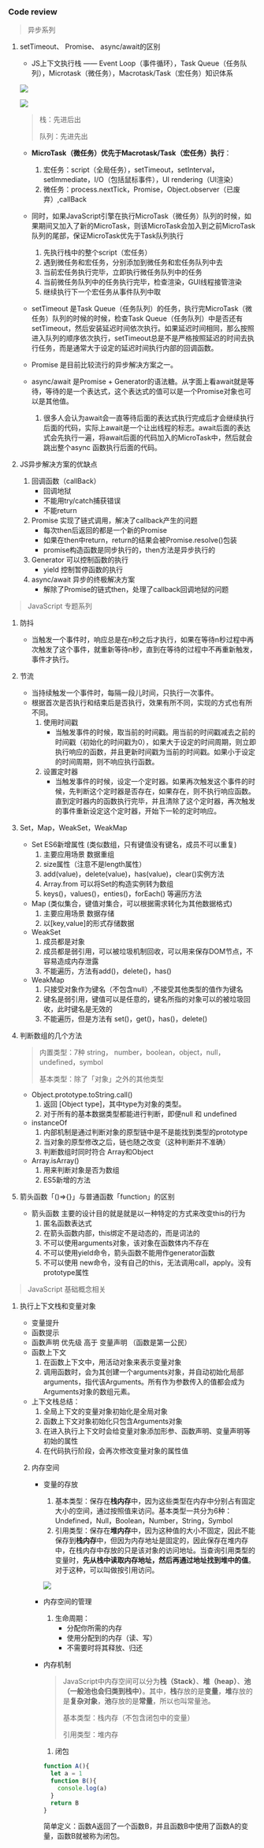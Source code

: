 ### Code review

> 异步系列

1. setTimeout、 Promise、 async/await的区别

   - JS上下文执行栈 —— Event Loop（事件循环），Task Queue（任务队列），Microtask（微任务），Macrotask/Task（宏任务）知识体系

   ![](https://user-gold-cdn.xitu.io/2019/7/2/16bb15648a210761?imageslim)

   

   ![](https://user-gold-cdn.xitu.io/2020/2/27/170847d202084604?imageslim)

   > 栈：先进后出
   >
   > 队列：先进先出

   

   - **MicroTask（微任务）优先于Macrotask/Task（宏任务）执行**：

     1. 宏任务：script（全局任务），setTimeout，setInterval，setImmediate，I/O（包括鼠标事件），UI rendering（UI渲染）
     2. 微任务：process.nextTick，Promise，Object.observer（已废弃）,callBack

   - 同时，如果JavaScript引擎在执行MicroTask（微任务）队列的时候，如果期间又加入了新的MicroTask，则该MicroTask会加入到之前MicroTask队列的尾部，保证MicroTask优先于Task队列执行

     1. 先执行栈中的整个script（宏任务）
     2. 遇到微任务和宏任务，分别添加到微任务和宏任务队列中去
     3. 当前宏任务执行完毕，立即执行微任务队列中的任务
     4. 当前微任务队列中的任务执行完毕，检查渲染，GUI线程接管渲染
     5. 继续执行下一个宏任务从事件队列中取

   - setTimeout 是Task Queue（任务队列）的任务，执行完MicroTask（微任务）队列的时候的时候，检查Task Queue（任务队列）中是否还有setTimeout，然后安装延迟时间依次执行。如果延迟时间相同，那么按照进入队列的顺序依次执行，setTimeout总是不是严格按照延迟的时间去执行任务，而是通常大于设定的延迟时间执行内部的回调函数。

   - Promise 是目前比较流行的异步解决方案之一。

   - async/await 是Promise + Generator的语法糖。从字面上看await就是等待，等待的是一个表达式，这个表达式的值可以是一个Promise对象也可以是其他值。

     1. 很多人会认为await会一直等待后面的表达式执行完成后才会继续执行后面的代码，实际上await是一个让出线程的标志。await后面的表达式会先执行一遍，将await后面的代码加入的MicroTask中，然后就会跳出整个async 函数执行后面的代码。

     

     



2. JS异步解决方案的优缺点
   1. 回调函数（callBack）
      - 回调地狱
      - 不能用try/catch捕获错误
      - 不能return
   2. Promise 实现了链式调用，解决了callback产生的问题
      - 每次then后返回的都是一个新的Promise
      - 如果在then中return，return的结果会被Promise.resolve()包装
      - promise构造函数是同步执行的，then方法是异步执行的
   3. Generator 可以控制函数的执行
      - yield 控制暂停函数的执行
   4. async/await 异步的终极解决方案
      - 解除了Promise的链式then，处理了callback回调地狱的问题



> JavaScript 专题系列

1. 防抖

   - 当触发一个事件时，响应总是在n秒之后才执行，如果在等待n秒过程中再次触发了这个事件，就重新等待n秒，直到在等待的过程中不再重新触发，事件才执行。

2. 节流

   - 当持续触发一个事件时，每隔一段儿时间，只执行一次事件。
   - 根据首次是否执行和结束后是否执行，效果有所不同，实现的方式也有所不同。
     1. 使用时间戳
        - 当触发事件的时候，取当前的时间戳。用当前的时间戳减去之前的时间戳（初始化的时间戳为0），如果大于设定的时间周期，则立即执行响应的函数，并且更新时间戳为当前的时间戳。如果小于设定的时间周期，则不响应执行函数。
     2. 设置定时器
        - 当触发事件的时候，设定一个定时器。如果再次触发这个事件的时候，先判断这个定时器是否存在，如果存在，则不执行响应函数。直到定时器内的函数执行完毕，并且清除了这个定时器，再次触发的事件重新设定这个定时器，开始下一轮的定时响应。

3. Set，Map，WeakSet，WeakMap

   - Set ES6新增属性 (类似数组，只有键值没有键名，成员不可以重复)
     1. 主要应用场景 数据重组
     2. size属性（注意不是length属性）
     3. add(value)，delete(value)，has(value)，clear()实例方法
     4. Array.from 可以将Set的构造实例转为数组
     5. keys()，values()，enties()，forEach() 等遍历方法
   - Map (类似集合，键值对集合，可以根据需求转化为其他数据格式)
     1. 主要应用场景 数据存储
     2. 以[key,value]的形式存储数据
   - WeakSet
     1. 成员都是对象
     2. 成员都是弱引用，可以被垃圾机制回收，可以用来保存DOM节点，不容易造成内存泄露
     3. 不能遍历，方法有add()，delete()，has()
   - WeakMap
     1. 只接受对象作为键名（不包含null）,不接受其他类型的值作为键名
     2. 键名是弱引用，键值可以是任意的，键名所指的对象可以的被垃圾回收，此时键名是无效的
     3. 不能遍历，但是方法有 set()，get()，has()，delete()

4. 判断数组的几个方法

   > 内置类型：7种 string， number，boolean，object，null，undefined，symbol
   >
   > 基本类型：除了「对象」之外的其他类型

   - Object.prototype.toString.call() 
     1. 返回 [Object type]，其中type为对象的类型。
     2. 对于所有的基本数据类型都能进行判断，即便null 和 undefined
   - instanceOf
     1. 内部机制是通过判断对象的原型链中是不是能找到类型的prototype
     2. 当对象的原型修改之后，链也随之改变（这种判断并不准确）
     3. 判断数组时同时符合 Array和Object
   - Array.isArray()
     1. 用来判断对象是否为数组
     2. ES5新增的方法

5. 箭头函数「()=>{}」与普通函数「function」的区别

   - 箭头函数 主要的设计目的就是就是以一种特定的方式来改变this的行为
     1. 匿名函数表达式
     2. 在箭头函数内部，this绑定不是动态的，而是词法的
     3. 不可以使用arguments对象，该对象在函数体内不存在
     4. 不可以使用yield命令，箭头函数不能用作generator函数
     5. 不可以使用 new命令，没有自己的this，无法调用call，apply。没有prototype属性



> JavaScript 基础概念相关

1. 执行上下文栈和变量对象

   - 变量提升
   - 函数提示
   - 函数声明 优先级 高于 变量声明 （函数是第一公民）
   - 函数上下文
     1. 在函数上下文中，用活动对象来表示变量对象
     2. 调用函数时，会为其创建一个arguments对象，并自动初始化局部arguments，指代该Arguments。所有作为参数传入的值都会成为Arguments对象的数组元素。
   - 上下文栈总结：
     1. 全局上下文的变量对象初始化是全局对象
     2. 函数上下文对象初始化只包含Arguments对象
     3. 在进入执行上下文时会给变量对象添加形参、函数声明、变量声明等初始的属性
     4. 在代码执行阶段，会再次修改变量对象的属性值

   

   2. 内存空间

      - 变量的存放

        1. 基本类型：保存在**栈内存**中，因为这些类型在内存中分别占有固定大小的空间，通过按照值来访问。基本类型一共分为6种：Undefined，Null，Boolean，Number，String，Symbol
        2. 引用类型：保存在**堆内存**中，因为这种值的大小不固定，因此不能保存到**栈内存**中，但因为内存地址是固定的，因此保存在堆内存中，在栈内存中存放的只是该对象的访问地址。当查询引用类型的变量时，**先从栈中读取内存地址，然后再通过地址找到堆中的值**。对于这种，可以叫做按引用访问。

        ![](http://resource.muyiy.cn/image/2019-07-24-060214.png)

      - 内存空间的管理

        1. 生命周期：
           - 分配你所需的内存
           - 使用分配到的内存（读、写）
           - 不需要时将其释放、归还

      - 内存机制

        > JavaScript中内存空间可以分为**栈（Stack）**、**堆（heap）**、**池（一般池也会归类到栈中）**。其中，**栈**存放的是**变量**，**堆**存放的是**复杂对象**，**池**存放的是**常量**，所以也叫常量池。
        >
        > 基本类型：栈内存（不包含闭包中的变量）
        >
        > 引用类型：堆内存

        1. 闭包

        ```javascript
        function A(){
          let a = 1
          function B(){
            console.log(a)
          }
          return B
        }
        ```

        简单定义：函数A返回了一个函数B，并且函数B中使用了函数A的变量，函数B就被称为闭包。
